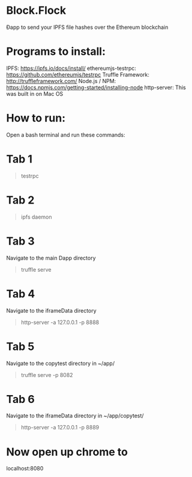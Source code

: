 # Block.Flock
Ðapp to send your IPFS file hashes over the Ethereum blockchain

# Programs to install:

IPFS: https://ipfs.io/docs/install/
ethereumjs-testrpc: https://github.com/ethereumjs/testrpc
Truffle Framework: http://truffleframework.com/
Node.js / NPM: https://docs.npmjs.com/getting-started/installing-node
http-server: This was built in on Mac OS

# How to run:

Open a bash terminal and run these commands:

# Tab 1
> testrpc

# Tab 2
> ipfs daemon

# Tab 3
Navigate to the main Dapp directory
> truffle serve

# Tab 4
Navigate to the iframeData directory
> http-server -a 127.0.0.1 -p 8888

# Tab 5
Navigate to the copytest directory in ~/app/
> truffle serve -p 8082

# Tab 6
Navigate to the iframeData directory in ~/app/copytest/
> http-server -a 127.0.0.1 -p 8889

# Now open up chrome to
localhost:8080

